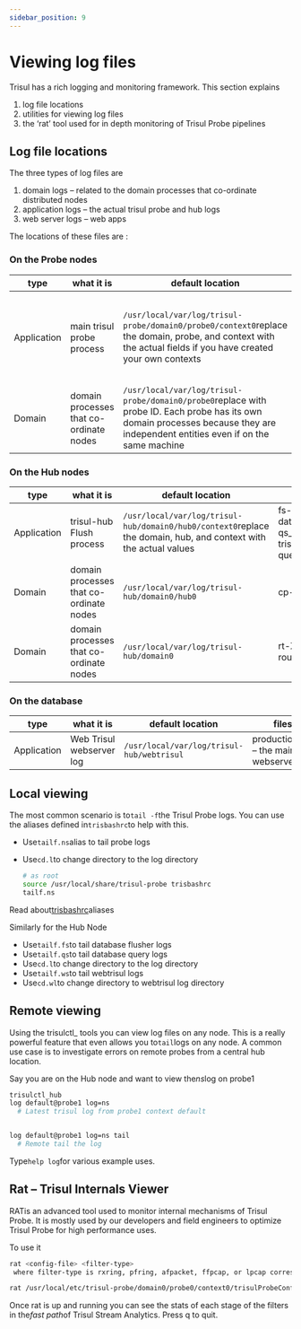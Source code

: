 ```yaml
---
sidebar_position: 9
---
```


# Viewing log files

Trisul has a rich logging and monitoring framework. This section explains

1. log file locations
2. utilities for viewing log files
3. the ‘rat’ tool used for in depth monitoring of Trisul Probe pipelines

## Log file locations

The three types of log files are

1. domain logs – related to the domain processes that co-ordinate distributed nodes
2. application logs – the actual trisul probe and hub logs
3. web server logs – web apps

The locations of these files are :

### On the Probe nodes

| type        | what it is                              | default location                                                                                                                                                                  | files                                                                                          |
| ----------- | --------------------------------------- | --------------------------------------------------------------------------------------------------------------------------------------------------------------------------------- | ---------------------------------------------------------------------------------------------- |
| Application | main trisul probe process               | `/usr/local/var/log/trisul-probe/domain0/probe0/context0`replace the domain, probe, and context with the actual fields if you have created your own contexts                     | ns-.log – trisul probe logs, xLuaX.log redirected print() statements fromLUAscript instances |
| Domain      | domain processes that co-ordinate nodes | `/usr/local/var/log/trisul-probe/domain0/probe0`replace with probe ID. Each probe has its own domain processes because they are independent entities even if on the same machine | cp-XX.log probe logs                                                                           |

### On the Hub nodes

| type        | what it is                              | default location                                                                                                  | files                                                                                        |
| ----------- | --------------------------------------- | ----------------------------------------------------------------------------------------------------------------- | -------------------------------------------------------------------------------------------- |
| Application | trisul-hub Flush process                | `/usr/local/var/log/trisul-hub/domain0/hub0/context0`replace the domain, hub, and context with the actual values | fs-.log – trisul_flushd database writer logs , qs_.log – trisul_trpdTRPdatabase query logs |
| Domain      | domain processes that co-ordinate nodes | `/usr/local/var/log/trisul-hub/domain0/hub0`                                                                      | cp-XX.log hub logs                                                                           |
| Domain      | domain processes that co-ordinate nodes | `/usr/local/var/log/trisul-hub/domain0`                                                                           | rt-XX.log domain router log                                                                  |

### On the database

| type        | what it is               | default location                          | files                                   |
| ----------- | ------------------------ | ----------------------------------------- | --------------------------------------- |
| Application | Web Trisul webserver log | `/usr/local/var/log/trisul-hub/webtrisul` | production.log – the main webserver log |

## Local viewing

The most common scenario is to`tail -f`the Trisul Probe logs. You can use the aliases defined in`trisbashrc`to help with this.

- Use`tailf.ns`alias to tail probe logs

- Use`cd.l`to change directory to the log directory
  
  ```bash
  # as root
  source /usr/local/share/trisul-probe trisbashrc
  tailf.ns
  ```

Read about[trisbashrc](/docs/ref/trisbashrc)aliases

Similarly for the Hub Node

- Use`tailf.fs`to tail database flusher logs
- Use`tailf.qs`to tail database query logs
- Use`cd.l`to change directory to the log directory
- Use`tailf.ws`to tail webtrisul logs
- Use`cd.wl`to change directory to webtrisul log directory

## Remote viewing

Using the trisulctl_ tools you can view log files on any node. This is a really powerful feature that even allows you to`tail`logs on any node. A common use case is to investigate errors on remote probes from a central hub location.

Say you are on the Hub node and want to view the*ns*log on probe1

```bash
trisulctl_hub
log default@probe1 log=ns       
  # Latest trisul log from probe1 context default


log default@probe1 log=ns tail       
  # Remote tail the log 
```

Type`help log`for various example uses.

## Rat – Trisul Internals Viewer

RATis an advanced tool used to monitor internal mechanisms of Trisul Probe. It is mostly used by our developers and field engineers to optimize Trisul Probe for high performance uses.

To use it

```bash
rat <config-file> <filter-type>
 where filter-type is rxring, pfring, afpacket, ffpcap, or lpcap corresponding to the various input modesexample
```

```bash
rat /usr/local/etc/trisul-probe/domain0/probe0/context0/trisulProbeConfig.xml afpacket
```

Once rat is up and running you can see the stats of each stage of the filters in the*fast path*of Trisul Stream Analytics. Press q to quit.
